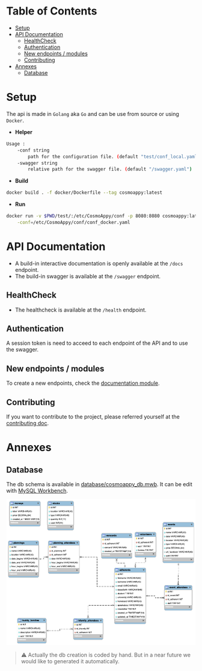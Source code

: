 # Table of Contents

- [Setup](#setup)
- [API Documentation](#api-documentation)
  - [HealthCheck](#healthcheck)
  - [Authentication](#authentication)
  - [New endpoints / modules](#new-endpoints--modules)
  - [Contributing](#contributing)
- [Annexes](#annexes)
  - [Database](#database)

# Setup

The api is made in `Golang` aka `Go` and can be use from source or using `Docker`.

- **Helper**

```bash
Usage :
    -conf string
        path for the configuration file. (default "test/conf_local.yaml")
    -swagger string
        relative path for the swagger file. (default "/swagger.yaml")
```

- **Build**

```bash
docker build . -f docker/Dockerfile --tag cosmoappy:latest
```

- **Run**

```bash
docker run -v $PWD/test/:/etc/CosmoAppy/conf -p 8080:8080 cosmoappy:latest \
    -conf=/etc/CosmoAppy/conf/conf_docker.yaml
```

# API Documentation

- A build-in interactive documentation is openly available at the `/docs` endpoint.
- The build-in swagger is available at the `/swagger` endpoint.

## HealthCheck

- The healthcheck is available at the `/health` endpoint.

## Authentication

A session token is need to acceed to each endpoint of the API and to use the swagger.

## New endpoints / modules

To create a new endpoints, check the [documentation module](modules/README.md).

## Contributing

If you want to contribute to the project, please referred yourself at the [contributing doc](CONTRIBUTING.md).

# Annexes

## Database

The db schema is available in [database/cosmoappy_db.mwb](database/cosmoappy_db.mwb).
It can be edit with [MySQL Workbench](https://www.mysql.com/products/workbench/).

![DB schematique](./database/cosmoappy_db.png)

> ⚠ Actually the db creation is coded by hand.
> But in a near future we would like to generated it automatically.

